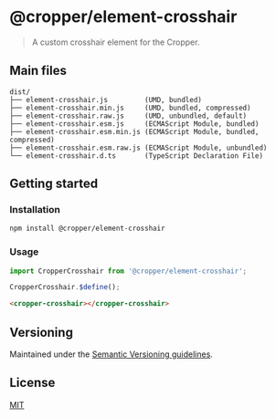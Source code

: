 # @cropper/element-crosshair

> A custom crosshair element for the Cropper.

## Main files

```text
dist/
├── element-crosshair.js         (UMD, bundled)
├── element-crosshair.min.js     (UMD, bundled, compressed)
├── element-crosshair.raw.js     (UMD, unbundled, default)
├── element-crosshair.esm.js     (ECMAScript Module, bundled)
├── element-crosshair.esm.min.js (ECMAScript Module, bundled, compressed)
├── element-crosshair.esm.raw.js (ECMAScript Module, unbundled)
└── element-crosshair.d.ts       (TypeScript Declaration File)
```

## Getting started

### Installation

```sh
npm install @cropper/element-crosshair
```

### Usage

```js
import CropperCrosshair from '@cropper/element-crosshair';

CropperCrosshair.$define();
```

```html
<cropper-crosshair></cropper-crosshair>
```

## Versioning

Maintained under the [Semantic Versioning guidelines](https://semver.org).

## License

[MIT](https://opensource.org/licenses/MIT)

